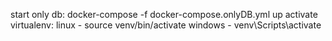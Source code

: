 start only db: docker-compose -f docker-compose.onlyDB.yml up
activate virtualenv:
linux - source venv/bin/activate
windows - venv\Scripts\activate